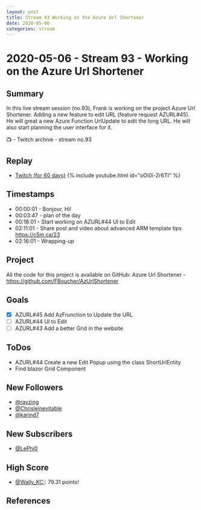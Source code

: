 ```yaml
---
layout: post
title: Stream 93 Working on the Azure Url Shortener
date: 2020-05-06
categories: stream
---
```



# 2020-05-06 - Stream 93 - Working on the Azure Url Shortener

## Summary

In this live stream session (no.93), Frank is working on the project Azure Url Shortener. Adding a new feature to edit URL (feature request AZURL#45). He will great a new Azure Function UrlUpdate to edit the long URL. He will also start planning the user interface for it.  

📺 - Twitch archive - stream no.93

## Replay


- [Twitch (for 60 days)](https://www.twitch.tv/videos/612824625)
{% include youtube.html id="oOi0i-Zr6TI" %}
<br/><!--more-->


## Timestamps


- 00:00:01 - Bonjour, Hi!
- 00:03:47 - plan of the day
- 00:18:01 - Start working on AZURL#44 UI to Edit
- 02:11:01 - Share post and video about advanced ARM template tips https://c5m.ca/23
- 02:16:01 - Wrapping-up

Project
-------

All the code for this project is available on GitHub: Azure Url Shortener - https://github.com/FBoucher/AzUrlShortener

Goals
-----

- [X] AZURL#45 Add AzFrunction to Update the URL
- [ ] AZURL#44 UI to Edit
- [ ] AZURL#43 Add a better Grid in the website

ToDos
-----
- AZURL#44 Create a new Edit Popup using the class ShortUrlEntity
- Find blazor Grid Component


New Followers
-------------

- [@rayzing](https://www.twitch.tv/rayzing)
- [@Chrisleinevitable](https://www.twitch.tv/Chrisleinevitable)
- [@karind7](https://www.twitch.tv/karind7)


New Subscribers
---------------

- [@LePhi0](https://www.twitch.tv/LePhi0)


High Score
------

- [@Wally_KC:](https://www.twitch.tv/Wally_KC:):  79.31 points!


References
----------

